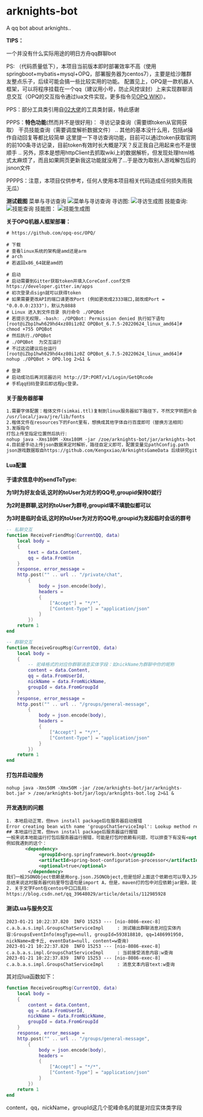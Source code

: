# arknights-bot
A qq bot about arknights..

**TIPS：**

一个并没有什么实际用途的明日方舟qq群聊bot

PS:  （代码质量低下），本项目当前版本即时部署效率不高（使用springboot+mybatis+mysql+OPQ，部署服务器为centos7），主要是给沙雕群友整点乐子，后续可能会搞一些比较实用的功能。
 配置见上，OPQ是一款机器人框架，可以将程序挂载在一个qq（建议用小号，防止风控误封）上来实现群聊消息交互（OPQ的交互指令通过lua文件实现，更多指令见[OPQ WIKI](https://github.com/opq-osc/OPQ/wiki)）。

PPS：部分工具类引用自[02大佬](https://github.com/Strelizia02/ArknightsAPI)的工具类封装，特此感谢

PPPS：**特色功能**(然而并不是很好用)：
    寻访记录查询（需要绑token从官网获取）
    干员技能查询（需要调度解析数据文件）
    ..
    其他的基本没什么用，包括at操作自动回复等都比较简单
    这里提一下寻访查询功能，目前可以通过token获取官网的前100条寻访记录，目前token有效时长大概是7天？反正我自己用起来也不是很顺手
    ..
    另外，原本是想用httpClient去抓取wiki上的数据解析，但发现处理html格式太麻烦了，而且如果网页更新我这功能就没用了...于是改为取别人游戏解包后的jsnon文件
    
PPPPS：注意，本项目仅供参考，任何人使用本项目相关代码造成任何损失雨我无瓜）

**测试截图**
菜单与寻访查询
![菜单与寻访查询](https://user-images.githubusercontent.com/60766110/217429122-aa1f4093-4d70-4641-ad24-de4f5da02510.jpg)
寻访图:
![寻访生成图](https://user-images.githubusercontent.com/60766110/217429269-66bd27ac-49eb-42b6-8e4a-0c4870011d27.jpg)
技能查询:
![技能查询](https://user-images.githubusercontent.com/60766110/217429297-344d561e-3c9c-4339-9295-c977f63e3fcd.jpg)
技能图：
![技能生成图](https://user-images.githubusercontent.com/60766110/217429369-00179b04-5805-4eb8-801d-44c6765a6d2b.jpg)


**关于OPQ机器人框架部署：**

```shell
# https://github.com/opq-osc/OPQ/

# 下载
# 查看linux系统的架构是amd还是arm 
# arch
# 若返回x86_64就是amd的

# 启动
# 启动需要到Gitter获取token并填入CoreConf.conf文件
https://developer.gitter.im/apps 
# 初次登录点sign就可以获得token
# 如果需要更改API的端口请更改Port (例如更改成2333端口,就改成Port = "0.0.0.0:2333")，默认为8888
# Linux 进入到文件目录 执行命令 ./OPQBot
# 若提示无权限，-bash: ./OPQBot: Permission denied 执行如下语句
[root@iZbp1hwh629hd4xz80i1z0Z OPQBot_6.7.5-20220624_linux_amd64]# chmod +755 OPQBot
# 然后执行./OPQBot
# ./OPQBot  为交互运行
# 不过这边建议后台运行
[root@iZbp1hwh629hd4xz80i1z0Z OPQBot_6.7.5-20220624_linux_amd64]# nohup ./OPQBot > OPQ.log 2>&1 &

# 登录
# 启动成功后再浏览器访问 http://IP:PORT/v1/Login/GetQRcode
# 手机qq扫码登录后即远程pc登录。

```

#### 关于服务器部署

```txt
1.需要字体配置：楷体文件(simkai.ttl)复制到linux服务器如下路径下，不然文字转图片会出现乱码：
/usr/local/java/jre/lib/fonts
2.楷体文件在resources下的Font里有，想换成其他字体自行百度即可（替换方法相同）
3.发版指令
打包上传至指定位置然后执行:
nohup java -Xms180M -Xmx180M -jar /zoe/arknights-bot/jar/arknights-bot.jar > /zoe/arknights-bot/jar/logs/arknights-bot.log 2>&1 &
4.目前是手动上传json数据来定时解析，路径自定义即可，配置变量见pathConfig.path
json游戏数据取自https://github.com/Kengxxiao/ArknightsGameData 后续研究github库远程自动下载办法
```

#### Lua配置

**于请求信息中的sendToType:**

**为1时为好友会话,这时的toUser为对方的QQ号,groupid保持0就行**

**为2时是群聊,这时的toUser为群号,groupid填不填貌似都可以**

**为3时是临时会话,这时的toUser为对方的QQ号,groupid为发起临时会话的群号**

```lua
-- 私聊交互
function ReceiveFriendMsg(CurrentQQ, data)
    local body =
    {
        text = data.Content,
        qq = data.FromUin
    }
    response, error_message =
    http.post("" .. url .. "/private/chat",
        {
            body = json.encode(body),
            headers =
            {
                ["Accept"] = "*/*",
                ["Content-Type"] = "application/json"
            }
        })
    return 1
end

-- 群聊交互
function ReceiveGroupMsg(CurrentQQ, data)
    local body =
    {
        -- 驼峰格式的对应你群聊消息实体字段：如nickName为群聊中你的昵称
        content = data.Content,
        qq = data.FromUserId,
        nickName = data.FromNickName,
        groupId = data.FromGroupId
    }
    response, error_message =
    http.post("" .. url .. "/groups/general-message",
        {
            body = json.encode(body),
            headers =
            {
                ["Accept"] = "*/*",
                ["Content-Type"] = "application/json"
            }
        })
    return 1
end

```

#### 打包并启动服务

```shell
nohup java -Xms50M -Xmx50M -jar /zoe/arknights-bot/jar/arknights-bot.jar > /zoe/arknights-bot/jar/logs/arknights-bot.log 2>&1 &
```



#### 开发遇到的问题

```xml
1. 本地启动正常，但mvn install package后在服务器启动报错
Error creating bean with name 'groupsChatServiceImpl': Lookup method resolution failed; nested exception is java.lang.IllegalStateException: Failed to introspect Class [com.arknights.bot.app.service.impl.GroupsChatServiceImpl] from ClassLoader [org.springframework.boot.
## 本地运行正常，但mvn install package后服务器运行报错
一般来说本地能运行打包后服务器运行报错，可能是打包时依赖有问题，可以排查下有没有<optional></optional>或者<scope></scope>标签的依赖出现，这种很容易造成代码里运行时依赖取依赖A，但打包时取依赖B，就会报错
例如我遇到的这个：
       <dependency>
            <groupId>org.springframework.boot</groupId>
            <artifactId>spring-boot-configuration-processor</artifactId>
            <optional>true</optional>
        </dependency>
我们一般JSONObject依赖是用org.json.JSONObject,但是恰好上面这个依赖也可以导入JSONObject方法，而且本地启动是不会看出异常的，而optional为true表示又会造成依赖冲突时此依赖可选，这时打包里是另外一个JSONObject依赖（org.json.JSONObject），就会出现问题。
总结来说这时服务器代码里导包语句是import A，但是，maven打的包中对应依赖jar是B，就会报错，而且从报错信息中其实看不到有用的信息，只能怀疑是pom依赖问题，我也是挨个看pom依赖列表，注释后本地运行报错才发现这个问题。
2. 关于文字Font在centos中口口乱码:
https://blog.csdn.net/qq_39648029/article/details/112985928

```



#### 测试Lua与服务交互

```shell
2023-01-21 10:22:37.820  INFO 15253 --- [nio-8086-exec-8] c.a.b.a.s.impl.GroupsChatServiceImpl     : 测试输出群聊消息对应实体内容:GroupsEventInfo(msgType=null, groupId=593818810, qq=1486991950, nickName=皮卡丘, eventData=null, content=w查询)
2023-01-21 10:22:37.820  INFO 15253 --- [nio-8086-exec-8] c.a.b.a.s.impl.GroupsChatServiceImpl     : 当前接受消息内容:w查询
2023-01-21 10:22:37.839  INFO 15253 --- [nio-8086-exec-8] c.a.b.a.s.impl.GroupsChatServiceImpl     : 消息文本内容text:w查询

```

其对应lua函数如下：

```lua
function ReceiveGroupMsg(CurrentQQ, data)
    local body =
    {
        content = data.Content,
        qq = data.FromUserId,
        nickName = data.FromNickName,
        groupId = data.FromGroupId
    }
    response, error_message =
    http.post("" .. url .. "/groups/general-message",
        {
            body = json.encode(body),
            headers =
            {
                ["Accept"] = "*/*",
                ["Content-Type"] = "application/json"
            }
        })
    return 1
end
```

content，qq，nickName，groupId这几个驼峰命名的就是对应实体类字段
